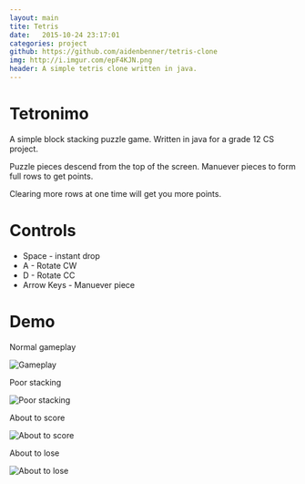 ```yaml
---
layout: main
tite: Tetris 
date:   2015-10-24 23:17:01
categories: project
github: https://github.com/aidenbenner/tetris-clone
img: http://i.imgur.com/epF4KJN.png
header: A simple tetris clone written in java. 
---
```

# Tetronimo 
A simple block stacking puzzle game. Written in java for a grade 12 CS project.

Puzzle pieces descend from the top of the screen. Manuever pieces to form full rows to get points. 

Clearing more rows at one time will get you more points. 

# Controls
- Space - instant drop
- A     - Rotate CW
- D     - Rotate CC
- Arrow Keys - Manuever piece 

# Demo

Normal gameplay

![Gameplay](http://i.imgur.com/0hz3fIu.png)

Poor stacking

![Poor stacking](http://i.imgur.com/y8M62TP.png)

About to score 

![About to score](http://i.imgur.com/epF4KJN.png)

About to lose

![About to lose](http://i.imgur.com/Lxi5hZ4.png)



